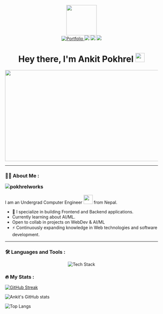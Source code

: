 <div id="header" align="center">
  <img src="https://i.giphy.com/media/v1.Y2lkPTc5MGI3NjExeDZnaWZkOTk3NGx0dDlubDZmcHUzZWE1YXpkd2d1ZGk1YTJqc2JzdiZlcD12MV9pbnRlcm5hbF9naWZfYnlfaWQmY3Q9cw/RN8FdaB6T1bkkI5n4I/giphy.gif" width="100"/>
  <div id="badges">
  <a href="https://pokhrelankit.com.np" target="_blank">
  <img src="https://img.shields.io/badge/Portfolio-000?style=for-the-badge&logo=About.me&logoColor=white" alt="Portfolio" />
</a>
    <a href='pokhrelankit2004@gmail.com'><img src='https://img.shields.io/badge/Gmail-D14836?style=for-the-badge&logo=gmail&logoColor=white' /></a>
    <a href='https://linkedin.com/in/ankitpokhrel'><img src='https://img.shields.io/badge/LinkedIn-0077B5?style=for-the-badge&logo=linkedin&logoColor=white' /></a> 
    <a href='https://x.com/_pokhrelankit'><img src='https://img.shields.io/badge/Twitter-1DA1F2?style=for-the-badge&logo=twitter&logoColor=white' /></a>
  </div>
  <h1>
  Hey there, I'm Ankit Pokhrel
  <img src="https://media.giphy.com/media/hvRJCLFzcasrR4ia7z/giphy.gif" width="30px"/>
</h1>
</div>

<div align="center">
  <img src="https://cdn.shopify.com/s/files/1/0578/3696/1997/t/9/assets/lofiboy.gif?v=103461765217895835051680702279" width="600" height="300"/>
</div>

---

### :man_technologist: About Me :  <p align="left"> <img src="https://komarev.com/ghpvc/?username=pokhrelworks&label=Profile%20views&color=0e75b6&style=flat" alt="pokhrelworks" /> </p>

I am an Undergrad Computer Engineer <img src="https://media.giphy.com/media/WUlplcMpOCEmTGBtBW/giphy.gif" width="30"> from Nepal.

- :telescope: I specialize in building Frontend and Backend applications.
- Currently learning about AI/ML.
- Open to collab in projects on WebDev & AI/ML
- :zap: Continuously expanding knowledge in Web technologies and software development.

---

### :hammer_and_wrench: Languages and Tools :

<p align="center">
  <img src="https://skillicons.dev/icons?i=c,cpp,js,nodejs,react,nextjs,tailwind,bootstrap,python,flask,express,wordpress,mongodb,figma,firebase,git,redux,html,css,vite,docker,postman" alt="Tech Stack" />
</p>


### :fire: My Stats :
[![GitHub Streak](https://github-readme-streak-stats.herokuapp.com?user=ankitpokhrel08&theme=dark&hide_border=true&date_format=j%20M%5B%20Y%5D)](https://git.io/streak-stats)

![Ankit's GitHub stats](https://github-readme-stats.vercel.app/api?username=ankitpokhrel08&hide=contribs&show_icons=true&theme=vision-friendly-dark&hide_border=true&border_radius=20&bg_color=151515&rank_icon=github)

![Top Langs](https://github-readme-stats.vercel.app/api/top-langs/?username=ankitpokhrel08&size_weight=0.5&count_weight=0.5&layout=pie&theme=vision-friendly-dark&hide_border=true&border_radius=20&bg_color=151515)
